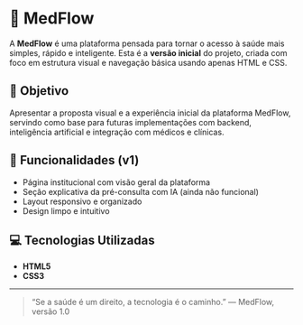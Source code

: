 # 🏥 MedFlow

A **MedFlow** é uma plataforma pensada para tornar o acesso à saúde mais simples, rápido e inteligente. Esta é a **versão inicial** do projeto, criada com foco em estrutura visual e navegação básica usando apenas HTML e CSS.

## 🧠 Objetivo

Apresentar a proposta visual e a experiência inicial da plataforma MedFlow, servindo como base para futuras implementações com backend, inteligência artificial e integração com médicos e clínicas.

## 🧩 Funcionalidades (v1)

- Página institucional com visão geral da plataforma
- Seção explicativa da pré-consulta com IA (ainda não funcional)
- Layout responsivo e organizado
- Design limpo e intuitivo

## 💻 Tecnologias Utilizadas

- **HTML5**
- **CSS3**

---

> “Se a saúde é um direito, a tecnologia é o caminho.” 
> — MedFlow, versão 1.0
